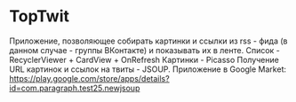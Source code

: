 # TopTwit
Приложение, позволяющее собирать картинки и ссылки из rss - фида (в данном случае - группы ВКонтакте) и показывать их в ленте.
Список - RecyclerViewer + CardView + OnRefresh
Картинки - Picasso
Получение URL картинок и ссылок на твиты - JSOUP.
Приложение в Google Market: https://play.google.com/store/apps/details?id=com.paragraph.test25.newjsoup

